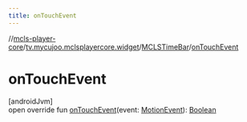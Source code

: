 ```yaml
---
title: onTouchEvent
---
```

//[mcls-player-core](../../../index.html)/[tv.mycujoo.mclsplayercore.widget](../index.html)/[MCLSTimeBar](index.html)/[onTouchEvent](on-touch-event.html)



# onTouchEvent



[androidJvm]\
open override fun [onTouchEvent](on-touch-event.html)(event: [MotionEvent](https://developer.android.com/reference/kotlin/android/view/MotionEvent.html)): [Boolean](https://kotlinlang.org/api/latest/jvm/stdlib/kotlin/-boolean/index.html)




